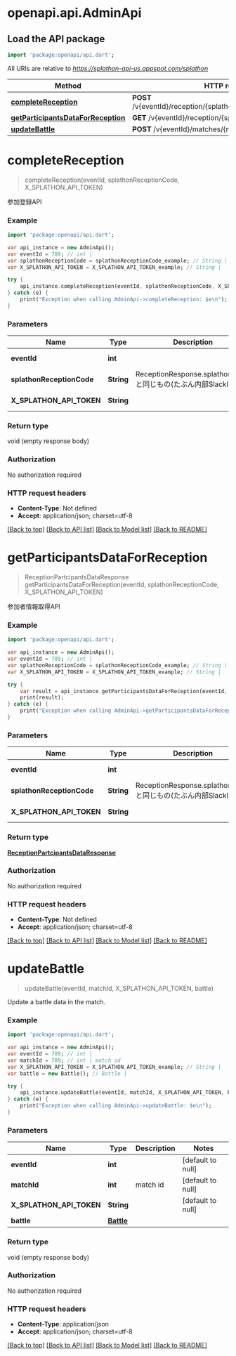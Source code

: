 # openapi.api.AdminApi

## Load the API package
```dart
import 'package:openapi/api.dart';
```

All URIs are relative to *https://splathon-api-us.appspot.com/splathon*

Method | HTTP request | Description
------------- | ------------- | -------------
[**completeReception**](AdminApi.md#completeReception) | **POST** /v{eventId}/reception/{splathonReceptionCode}/complete | 
[**getParticipantsDataForReception**](AdminApi.md#getParticipantsDataForReception) | **GET** /v{eventId}/reception/{splathonReceptionCode} | 
[**updateBattle**](AdminApi.md#updateBattle) | **POST** /v{eventId}/matches/{matchId} | 


# **completeReception**
> completeReception(eventId, splathonReceptionCode, X_SPLATHON_API_TOKEN)



参加登録API

### Example 
```dart
import 'package:openapi/api.dart';

var api_instance = new AdminApi();
var eventId = 789; // int | 
var splathonReceptionCode = splathonReceptionCode_example; // String | ReceptionResponse.splathon.code と同じもの(たぶん内部SlackID).
var X_SPLATHON_API_TOKEN = X_SPLATHON_API_TOKEN_example; // String | 

try { 
    api_instance.completeReception(eventId, splathonReceptionCode, X_SPLATHON_API_TOKEN);
} catch (e) {
    print("Exception when calling AdminApi->completeReception: $e\n");
}
```

### Parameters

Name | Type | Description  | Notes
------------- | ------------- | ------------- | -------------
 **eventId** | **int**|  | [default to null]
 **splathonReceptionCode** | **String**| ReceptionResponse.splathon.code と同じもの(たぶん内部SlackID). | [default to null]
 **X_SPLATHON_API_TOKEN** | **String**|  | [default to null]

### Return type

void (empty response body)

### Authorization

No authorization required

### HTTP request headers

 - **Content-Type**: Not defined
 - **Accept**: application/json; charset=utf-8

[[Back to top]](#) [[Back to API list]](../README.md#documentation-for-api-endpoints) [[Back to Model list]](../README.md#documentation-for-models) [[Back to README]](../README.md)

# **getParticipantsDataForReception**
> ReceptionPartcipantsDataResponse getParticipantsDataForReception(eventId, splathonReceptionCode, X_SPLATHON_API_TOKEN)



参加者情報取得API

### Example 
```dart
import 'package:openapi/api.dart';

var api_instance = new AdminApi();
var eventId = 789; // int | 
var splathonReceptionCode = splathonReceptionCode_example; // String | ReceptionResponse.splathon.code と同じもの(たぶん内部SlackID).
var X_SPLATHON_API_TOKEN = X_SPLATHON_API_TOKEN_example; // String | 

try { 
    var result = api_instance.getParticipantsDataForReception(eventId, splathonReceptionCode, X_SPLATHON_API_TOKEN);
    print(result);
} catch (e) {
    print("Exception when calling AdminApi->getParticipantsDataForReception: $e\n");
}
```

### Parameters

Name | Type | Description  | Notes
------------- | ------------- | ------------- | -------------
 **eventId** | **int**|  | [default to null]
 **splathonReceptionCode** | **String**| ReceptionResponse.splathon.code と同じもの(たぶん内部SlackID). | [default to null]
 **X_SPLATHON_API_TOKEN** | **String**|  | [default to null]

### Return type

[**ReceptionPartcipantsDataResponse**](ReceptionPartcipantsDataResponse.md)

### Authorization

No authorization required

### HTTP request headers

 - **Content-Type**: Not defined
 - **Accept**: application/json; charset=utf-8

[[Back to top]](#) [[Back to API list]](../README.md#documentation-for-api-endpoints) [[Back to Model list]](../README.md#documentation-for-models) [[Back to README]](../README.md)

# **updateBattle**
> updateBattle(eventId, matchId, X_SPLATHON_API_TOKEN, battle)



Update a battle data in the match.

### Example 
```dart
import 'package:openapi/api.dart';

var api_instance = new AdminApi();
var eventId = 789; // int | 
var matchId = 789; // int | match id
var X_SPLATHON_API_TOKEN = X_SPLATHON_API_TOKEN_example; // String | 
var battle = new Battle(); // Battle | 

try { 
    api_instance.updateBattle(eventId, matchId, X_SPLATHON_API_TOKEN, battle);
} catch (e) {
    print("Exception when calling AdminApi->updateBattle: $e\n");
}
```

### Parameters

Name | Type | Description  | Notes
------------- | ------------- | ------------- | -------------
 **eventId** | **int**|  | [default to null]
 **matchId** | **int**| match id | [default to null]
 **X_SPLATHON_API_TOKEN** | **String**|  | [default to null]
 **battle** | [**Battle**](Battle.md)|  | 

### Return type

void (empty response body)

### Authorization

No authorization required

### HTTP request headers

 - **Content-Type**: application/json
 - **Accept**: application/json; charset=utf-8

[[Back to top]](#) [[Back to API list]](../README.md#documentation-for-api-endpoints) [[Back to Model list]](../README.md#documentation-for-models) [[Back to README]](../README.md)


